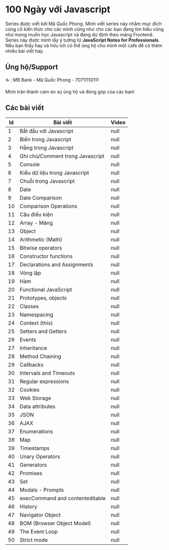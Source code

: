 # 100 Ngày với Javascript

Series được viết bởi Mã Quốc Phong. Mình viết series này nhằm mục đích củng cố kiến thức cho các mình cũng như cho các bạn đang tìm hiểu cũng như mong muốn học Javascript và đang dự định theo mảng Frontend. Series này được mình lấy ý tưởng từ **JavaScript Notes for Professionals**. Nếu bạn thấy hay và hữu ích có thể ủng hộ cho mình một cafe để có thêm nhiều bài viết hay.

## Ủng hộ/Support

:coffee: : MB Bank - Mã Quốc Phong - 70711110111

Mình trân thành cảm ơn sự ủng hộ và đóng góp của các bạn!

## Các bài viết

<table>
  <thead>
    <tr>
      <th>Id</th>
      <th>Bài viết</th>
      <th>Video</th>
    </tr>
  </thead>
  <tbody>
    <tr>
      <td>1</td>
      <td>Bắt đầu với Javascript</td>
      <td>null</td>
    </tr>
    <tr>
      <td>2</td>
      <td>Biến trong Javascript</td>
      <td>null</td>
    </tr>
    <tr>
      <td>3</td>
      <td>Hằng trong Javascript</td>
      <td>null</td>
    </tr>
    <tr>
      <td>4</td>
      <td>Ghi chú/Comment trong Javascript</td>
      <td>null</td>
    </tr>
    <tr>
      <td>5</td>
      <td>Console</td>
      <td>null</td>
    </tr>
    <tr>
      <td>6</td>
      <td>Kiểu dữ liệu trong Javascript</td>
      <td>null</td>
    </tr>
    <tr>
      <td>7</td>
      <td>Chuỗi trong Javascript</td>
      <td>null</td>
    </tr>
    <tr>
      <td>8</td>
      <td>Date</td>
      <td>null</td>
    </tr>
    <tr>
      <td>9</td>
      <td>Date Comparison</td>
      <td>null</td>
    </tr>
    <tr>
      <td>10</td>
      <td>Comparison Operations</td>
      <td>null</td>
    </tr>
    <tr>
      <td>11</td>
      <td>Câu điều kiện</td>
      <td>null</td>
    </tr>
    <tr>
      <td>12</td>
      <td>Array - Mảng</td>
      <td>null</td>
    </tr>
    <tr>
      <td>13</td>
      <td>Object</td>
      <td>null</td>
    </tr>
    <tr>
      <td>14</td>
      <td>Arithmetic (Math)</td>
      <td>null</td>
    </tr>
    <tr>
      <td>15</td>
      <td>Bitwise operators</td>
      <td>null</td>
    </tr>
    <tr>
      <td>16</td>
      <td> Constructor functions</td>
      <td>null</td>
    </tr>
    <tr>
      <td>17</td>
      <td>Declarations and Assignments</td>
      <td>null</td>
    </tr>
    <tr>
      <td>18</td>
      <td>Vòng lặp</td>
      <td>null</td>
    </tr>
    <tr>
      <td>19</td>
      <td>Hàm</td>
      <td>null</td>
    </tr>
    <tr>
      <td>20</td>
      <td>Functional JavaScript</td>
      <td>null</td>
    </tr>
    <tr>
      <td>21</td>
      <td>Prototypes, objects</td>
      <td>null</td>
    </tr>
    <tr>
      <td>22</td>
      <td>Classes</td>
      <td>null</td>
    </tr>
    <tr>
      <td>23</td>
      <td>Namespacing</td>
      <td>null</td>
    </tr>
    <tr>
      <td>24</td>
      <td>Context (this)</td>
      <td>null</td>
    </tr>
    <tr>
      <td>25</td>
      <td>Setters and Getters</td>
      <td>null</td>
    </tr>
    <tr>
      <td>26</td>
      <td>Events</td>
      <td>null</td>
    </tr>
    <tr>
      <td>27</td>
      <td>Inheritance</td>
      <td>null</td>
    </tr>
    <tr>
      <td>28</td>
      <td>Method Chaining</td>
      <td>null</td>
    </tr>
    <tr>
      <td>29</td>
      <td>Callbacks</td>
      <td>null</td>
    </tr>
    <tr>
      <td>30</td>
      <td>Intervals and Timeouts</td>
      <td>null</td>
    </tr>
    <tr>
      <td>31</td>
      <td>Regular expressions</td>
      <td>null</td>
    </tr>
    <tr>
      <td>32</td>
      <td>Cookies</td>
      <td>null</td>
    </tr>
    <tr>
      <td>33</td>
      <td>Web Storage</td>
      <td>null</td>
    </tr>
    <tr>
      <td>34</td>
      <td>Data attributes</td>
      <td>null</td>
    </tr>
    <tr>
      <td>35</td>
      <td>JSON</td>
      <td>null</td>
    </tr>
    <tr>
      <td>36</td>
      <td>AJAX</td>
      <td>null</td>
    </tr>
    <tr>
      <td>37</td>
      <td>Enumerations</td>
      <td>null</td>
    </tr>
    <tr>
      <td>38</td>
      <td>Map</td>
      <td>null</td>
    </tr>
    <tr>
      <td>39</td>
      <td>Timestamps</td>
      <td>null</td>
    </tr>
    <tr>
      <td>40</td>
      <td>Unary Operators</td>
      <td>null</td>
    </tr>
    <tr>
      <td>41</td>
      <td>Generators</td>
      <td>null</td>
    </tr>
   <tr>
      <td>42</td>
      <td>Promises</td>
      <td>null</td>
    </tr>
   <tr>
      <td>43</td>
      <td>Set</td>
      <td>null</td>
    </tr>
   <tr>
      <td>44</td>
      <td>Modals - Prompts</td>
      <td>null</td>
    </tr>
   <tr>
      <td>45</td>
      <td>execCommand and contenteditable</td>
      <td>null</td>
    </tr>
   <tr>
      <td>46</td>
      <td>History</td>
      <td>null</td>
    </tr>
    <tr>
      <td>47</td>
      <td>Navigator Object</td>
      <td>null</td>
    </tr>
    <tr>
      <td>48</td>
      <td>BOM (Browser Object Model)</td>
      <td>null</td>
    </tr>
    <tr>
      <td>49</td>
      <td>The Event Loop</td>
      <td>null</td>
    </tr>
    <tr>
      <td>50</td>
      <td>Strict mode</td>
      <td>null</td>
    </tr>
  </tbody>
</table>